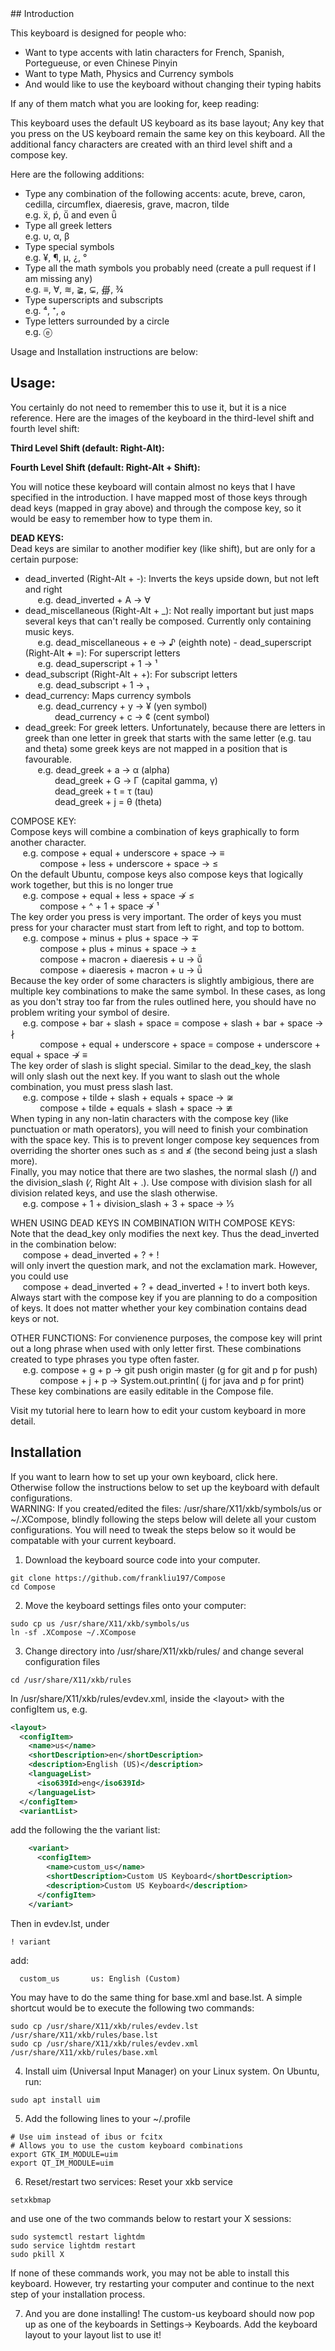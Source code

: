 <link rel="stylesheet" href="styles.css">
## Introduction

This keyboard is designed for people who:
  - Want to type accents with latin characters for French, Spanish, Portegueuse, or even Chinese Pinyin
  - Want to type Math, Physics and Currency symbols
  - And would like to use the keyboard without changing their typing habits

If any of them match what you are looking for, keep reading:

This keyboard uses the default US keyboard as its base layout; Any key that you press on the US keyboard remain the same key on this keyboard. All the additional fancy characters
are created with an third level shift and a compose key. 

Here are the following additions:
  - Type any combination of the following accents: acute, breve, caron, cedilla, circumflex, diaeresis, grave, macron, tilde  
    e.g. ẍ, ṕ, ṻ and even ǖ   
  - Type all greek letters  
    e.g. υ, α, β  
  - Type special symbols  
    e.g. ¥, ¶, µ, ¿, °  
  - Type all the math symbols you probably need (create a pull request if I am missing any)  
    e.g. ≡, ∀, ≋, ≩, ⊊, ∰, ¾  
  - Type superscripts and subscripts  
    e.g. ⁴, ⁺, ₀   
  - Type letters surrounded by a circle  
    e.g. ⓔ


Usage and Installation instructions are below:

## Usage: 

You certainly do not need to remember this to use it, but it is a nice reference. Here are the images of the keyboard in the third-level shift and fourth level shift:

**Third Level Shift (default: Right-Alt):**

**Fourth Level Shift (default: Right-Alt + Shift):**

You will notice these keyboard will contain almost no keys that I have specified in the introduction. I have mapped most of those keys through dead keys (mapped in gray above) and through the compose key, so it would be easy to remember how to type them in.

**DEAD KEYS:**  
Dead keys are similar to another modifier key (like shift), but are only for a certain purpose:
- dead\_inverted (Right-Alt <span>+</span> -): Inverts the keys upside down, but not left and right  
  &nbsp;&nbsp;&nbsp;&nbsp;&nbsp;e.g.  dead\_inverted + A → ∀  
- dead\_miscellaneous (Right-Alt <span>+</span>  \_): Not really important but just maps several keys that can't really be composed. Currently only containing music keys.  
  &nbsp;&nbsp;&nbsp;&nbsp;&nbsp;e.g. dead\_miscellaneous <span>+</span> e → ♪ (eighth note)  - dead_superscript (Right-Alt **<span>+</span>** =): For superscript letters  
  &nbsp;&nbsp;&nbsp;&nbsp;&nbsp;e.g. dead\_superscript <span>+</span> 1 → ¹  
- dead\_subscript (Right-Alt <span>+</span> +): For subscript letters  
  &nbsp;&nbsp;&nbsp;&nbsp;&nbsp;e.g. dead\_subscript <span>+</span> 1 → ₁  
- dead\_currency: Maps currency symbols    
  &nbsp;&nbsp;&nbsp;&nbsp;&nbsp;e.g. dead\_currency <span>+</span> y → ¥ (yen symbol)  
  &nbsp;&nbsp;&nbsp;&nbsp;&nbsp;&nbsp;&nbsp;&nbsp;&nbsp;&nbsp;&nbsp;&nbsp;dead\_currency <span>+</span> c → ¢ (cent symbol)  
- dead\_greek: For greek letters. Unfortunately, because there are letters in greek than one letter in greek that starts with the same letter (e.g. tau and theta)
some greek keys are not mapped in a position that is favourable.  
&nbsp;&nbsp;&nbsp;&nbsp;&nbsp;e.g. dead\_greek <span>+</span> a → α (alpha)   
&nbsp;&nbsp;&nbsp;&nbsp;&nbsp;&nbsp;&nbsp;&nbsp;&nbsp;&nbsp;&nbsp;&nbsp;dead\_greek <span>+</span> G → Γ (capital gamma, γ)    
&nbsp;&nbsp;&nbsp;&nbsp;&nbsp;&nbsp;&nbsp;&nbsp;&nbsp;&nbsp;&nbsp;&nbsp;dead\_greek <span>+</span> t = τ (tau)   
&nbsp;&nbsp;&nbsp;&nbsp;&nbsp;&nbsp;&nbsp;&nbsp;&nbsp;&nbsp;&nbsp;&nbsp;dead\_greek <span>+</span> j = θ (theta)   

COMPOSE KEY:  
Compose keys will combine a combination of keys graphically to form another character.   
&nbsp;&nbsp;&nbsp;&nbsp;&nbsp;e.g. compose <span>+</span> equal <span>+</span> underscore <span>+</span> space →  ≡     
&nbsp;&nbsp;&nbsp;&nbsp;&nbsp;&nbsp;&nbsp;&nbsp;&nbsp;&nbsp;&nbsp;&nbsp;compose <span>+</span> less <span>+</span> underscore <span>+</span> space → ≤    
On the default Ubuntu, compose keys also compose keys that logically work together, but this is no longer true   
&nbsp;&nbsp;&nbsp;&nbsp;&nbsp;e.g. compose <span>+</span> equal <span>+</span> less <span>+</span> space ↛  ≤    
&nbsp;&nbsp;&nbsp;&nbsp;&nbsp;&nbsp;&nbsp;&nbsp;&nbsp;&nbsp;&nbsp;&nbsp;compose <span>+</span> ^ <span>+</span> 1 <span>+</span> space ↛ ¹    
The key order you press is very important. The order of keys you must press for your character must start from left to right, and top to bottom.  
&nbsp;&nbsp;&nbsp;&nbsp;&nbsp;e.g. compose <span>+</span> minus <span>+</span> plus <span>+</span> space → ∓   
&nbsp;&nbsp;&nbsp;&nbsp;&nbsp;&nbsp;&nbsp;&nbsp;&nbsp;&nbsp;&nbsp;&nbsp;compose <span>+</span> plus <span>+</span> minus <span>+</span> space → ±  
&nbsp;&nbsp;&nbsp;&nbsp;&nbsp;&nbsp;&nbsp;&nbsp;&nbsp;&nbsp;&nbsp;&nbsp;compose <span>+</span> macron <span>+</span> diaeresis <span>+</span> u → ṻ   
&nbsp;&nbsp;&nbsp;&nbsp;&nbsp;&nbsp;&nbsp;&nbsp;&nbsp;&nbsp;&nbsp;&nbsp;compose <span>+</span> diaeresis <span>+</span> macron <span>+</span> u → ǖ  
Because the key order of some characters is slightly ambigious, there are multiple key combinations to make the same symbol. In these cases, as long as you don't stray too far from the rules outlined here, you should have no problem writing your symbol of desire.    
&nbsp;&nbsp;&nbsp;&nbsp;&nbsp;e.g. compose <span>+</span> bar <span>+</span> slash <span>+</span> space = compose <span>+</span> slash <span>+</span> bar <span>+</span> space → ∤  
&nbsp;&nbsp;&nbsp;&nbsp;&nbsp;&nbsp;&nbsp;&nbsp;&nbsp;&nbsp;&nbsp;&nbsp;compose <span>+</span> equal <span>+</span> underscore <span>+</span> space = compose <span>+</span> underscore <span>+</span> equal <span>+</span> space ↛ ≡  
The key order of slash is slight special. Similar to the dead\_key, the slash will only slash out the next key. If you want to slash out the whole combination, you must press slash last.  
&nbsp;&nbsp;&nbsp;&nbsp;&nbsp;e.g. compose <span>+</span> tilde <span>+</span> slash <span>+</span> equals <span>+</span> space → ≆  
&nbsp;&nbsp;&nbsp;&nbsp;&nbsp;&nbsp;&nbsp;&nbsp;&nbsp;&nbsp;&nbsp;&nbsp;compose <span>+</span> tilde <span>+</span> equals <span>+</span> slash <span>+</span> space → ≇  
When typing in any non-latin characters with the compose key (like punctuation or math operators), you will need to finish your combination with the space key. This is to prevent longer compose key sequences from overriding the shorter ones
such as ≤ and ≰ (the second being just a slash more).  
Finally, you may notice that there are two slashes, the normal slash (/) and the division\_slash (∕, Right Alt <span>+</span> .). Use compose with division slash for all division related keys, and use the slash otherwise.  
&nbsp;&nbsp;&nbsp;&nbsp;&nbsp;e.g. compose <span>+</span> 1 <span>+</span> division\_slash <span>+</span> 3 <span>+</span> space → ⅓     


WHEN USING DEAD KEYS IN COMBINATION WITH COMPOSE KEYS:  
Note that the dead_key only modifies the next key. Thus the dead_inverted in the combination below:   
&nbsp;&nbsp;&nbsp;&nbsp;&nbsp;compose <span>+</span> dead_inverted <span>+</span> ? <span>+</span> !   
will only invert the question mark, and not the exclamation mark. However, you could use   
&nbsp;&nbsp;&nbsp;&nbsp;&nbsp;compose <span>+</span> dead_inverted <span>+</span> ? <span>+</span> dead_inverted <span>+</span> !   to invert both keys.  
Always start with the compose key if you are planning to do a composition of keys. It does not matter whether your key combination contains dead keys or not.  

OTHER FUNCTIONS:
For convienence purposes, the compose key will print out a long phrase when used with only letter first. These combinations created to type phrases you type often faster.  
&nbsp;&nbsp;&nbsp;&nbsp;&nbsp;e.g. compose <span>+</span> g <span>+</span> p → git push origin master      (g for git and p for push)  
&nbsp;&nbsp;&nbsp;&nbsp;&nbsp;&nbsp;&nbsp;&nbsp;&nbsp;&nbsp;&nbsp;&nbsp;compose <span>+</span> j <span>+</span> p → System.out.println(         (j for java and p for print)  
These key combinations are easily editable in the Compose file.  

Visit my tutorial here to learn how to edit your custom keyboard in more detail.  


## Installation

If you want to learn how to set up your own keyboard, click here.  
Otherwise follow the instructions below to set up the keyboard with default configurations.  
WARNING: If you created/edited the files: /usr/share/X11/xkb/symbols/us or ~/.XCompose, blindly following the steps below will delete all your custom configurations. You will need to tweak the steps below so it would be compatable with your current keyboard.  

1. Download the keyboard source code into your computer.
```
git clone https://github.com/frankliu197/Compose 
cd Compose
```
2. Move the keyboard settings files onto your computer:
```
sudo cp us /usr/share/X11/xkb/symbols/us
ln -sf .XCompose ~/.XCompose
``` 
3. Change directory into /usr/share/X11/xkb/rules/ and change several configuration files
```
cd /usr/share/X11/xkb/rules
```
In /usr/share/X11/xkb/rules/evdev.xml, inside the \<layout\> with the configItem us, e.g. 
```xml
<layout>
  <configItem>
    <name>us</name>
    <shortDescription>en</shortDescription>
    <description>English (US)</description>
    <languageList>
      <iso639Id>eng</iso639Id>
    </languageList>
  </configItem>
  <variantList>
```
add the following the the variant list:
```xml
    <variant>
      <configItem>
        <name>custom_us</name>
        <shortDescription>Custom US Keyboard</shortDescription>
        <description>Custom US Keyboard</description>
      </configItem>
    </variant>
```
Then in evdev.lst, under 
```
! variant
```
   add: 
```
  custom_us       us: English (Custom)
```
You may have to do the same thing for base.xml and base.lst. A simple shortcut would be to execute the following two commands:
```
sudo cp /usr/share/X11/xkb/rules/evdev.lst /usr/share/X11/xkb/rules/base.lst
sudo cp /usr/share/X11/xkb/rules/evdev.xml /usr/share/X11/xkb/rules/base.xml
```

4. Install uim (Universal Input Manager) on your Linux system. On Ubuntu, run:
```
sudo apt install uim
```
5. Add the following lines to your ~/.profile
```
# Use uim instead of ibus or fcitx
# Allows you to use the custom keyboard combinations
export GTK_IM_MODULE=uim
export QT_IM_MODULE=uim
```

6. Reset/restart two services:
Reset your xkb service
```
setxkbmap
```
and use one of the two commands below to restart your X sessions:
```
sudo systemctl restart lightdm
sudo service lightdm restart
sudo pkill X
```
If none of these commands work, you may not be able to install this keyboard. However, try restarting your computer and continue to the next step of your installation process.

7. And you are done installing! The custom-us keyboard should now pop up as one of the keyboards in Settings→ Keyboards. Add the keyboard layout to your layout list to use it!
